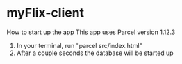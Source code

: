 # myFlix-client

How to start up the app
This app uses Parcel version 1.12.3

1. In your terminal, run "parcel src/index.html"
2. After a couple seconds the database will be started up
